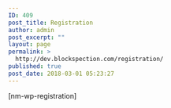 ```yaml
---
ID: 409
post_title: Registration
author: admin
post_excerpt: ""
layout: page
permalink: >
  http://dev.blockspection.com/registration/
published: true
post_date: 2018-03-01 05:23:27
---
```

[nm-wp-registration]